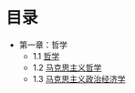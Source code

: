 # 目录
- 第一章：哲学
    - 1.1 [哲学](./01.1%20哲学.md)
    - 1.2 [马克思主义哲学](./01.2%20马克思主义哲学.md)
    - 1.3 [马克思主义政治经济学](./01.3%20马克思主义政治经济学.md)